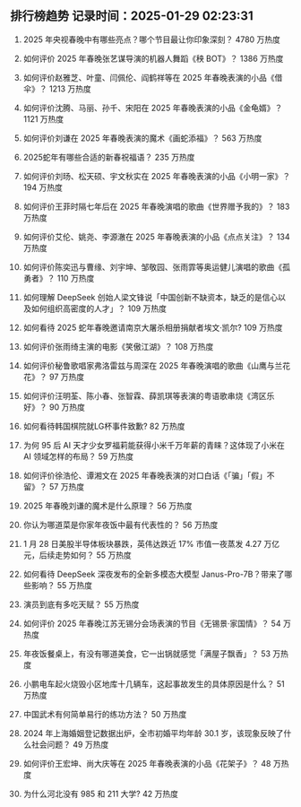 
## 排行榜趋势 记录时间：2025-01-29 02:23:31
  
  1. 2025 年央视春晚中有哪些亮点？哪个节目最让你印象深刻？ 4780 万热度
    
  2. 如何评价 2025 年春晚张艺谋导演的机器人舞蹈《秧 BOT》？ 1386 万热度
    
  3. 如何评价赵雅芝、叶童、闫佩伦、阎鹤祥等在 2025 年春晚表演的小品《借伞》？ 1213 万热度
    
  4. 如何评价沈腾、马丽、孙千、宋阳在 2025 年春晚表演的小品《金龟婿》？ 1121 万热度
    
  5. 如何评价刘谦在 2025 年春晚表演的魔术《画蛇添福》？ 563 万热度
    
  6. 2025蛇年有哪些合适的新春祝福语？ 235 万热度
    
  7. 如何评价刘旸、松天硕、宇文秋实在 2025 年春晚表演的小品《小明一家》？ 194 万热度
    
  8. 如何评价王菲时隔七年后在 2025 年春晚演唱的歌曲《世界赠予我的》？ 183 万热度
    
  9. 如何评价艾伦、姚尧、李源澈在 2025 年春晚表演的小品《点点关注》？ 134 万热度
    
  10. 如何评价陈奕迅与曹缘、刘宇坤、邹敬园、张雨霏等奥运健儿演唱的歌曲《孤勇者》？ 110 万热度
    
  11. 如何理解 DeepSeek 创始人梁文锋说「中国创新不缺资本，缺乏的是信心以及如何组织高密度的人才」？ 109 万热度
    
  12. 如何看待 2025 蛇年春晚邀请南京大屠杀相册捐献者埃文·凯尔? 109 万热度
    
  13. 如何评价张雨绮主演的电影《笑傲江湖》？ 108 万热度
    
  14. 如何评价秘鲁歌唱家弗洛雷兹与周深在 2025 年春晚演唱的歌曲《山鹰与兰花花》？ 97 万热度
    
  15. 如何评价汪明荃、陈小春、张智霖、薛凯琪等表演的粤语歌串烧《湾区乐好》？ 90 万热度
    
  16. 如何看待韩国棋院就LG杯事件致歉? 82 万热度
    
  17. 为何 95 后 AI 天才少女罗福莉能获得小米千万年薪的青睐？这体现了小米在 AI 领域怎样的布局？ 59 万热度
    
  18. 如何评价徐浩伦、谭湘文在 2025 年春晚表演的对口白话《「骗」「假」不留》？ 57 万热度
    
  19. 2025 年春晚刘谦的魔术是什么原理？ 56 万热度
    
  20. 你认为哪道菜是你家年夜饭中最有代表性的？ 56 万热度
    
  21. 1 月 28 日美股半导体板块暴跌，英伟达跌近 17% 市值一夜蒸发 4.27 万亿元，后续走势如何？ 55 万热度
    
  22. 如何看待 DeepSeek 深夜发布的全新多模态大模型 Janus-Pro-7B？带来了哪些影响？ 55 万热度
    
  23. 演员到底有多吃天赋？ 55 万热度
    
  24. 如何评价 2025 年春晚江苏无锡分会场表演的节目《无锡景·家国情》？ 54 万热度
    
  25. 年夜饭餐桌上，有没有哪道美食，它一出锅就感觉「满屋子飘香」？ 53 万热度
    
  26. 小鹏电车起火烧毁小区地库十几辆车，这起事故发生的具体原因是什么？ 51 万热度
    
  27. 中国武术有何简单易行的练功方法？ 50 万热度
    
  28. 2024 年上海婚姻登记数据出炉，全市初婚平均年龄 30.1 岁，该现象反映了什么社会问题？ 49 万热度
    
  29. 如何评价王宏坤、尚大庆等在 2025 年春晚表演的小品《花架子》？ 48 万热度
    
  30. 为什么河北没有 985 和 211 大学? 42 万热度
    